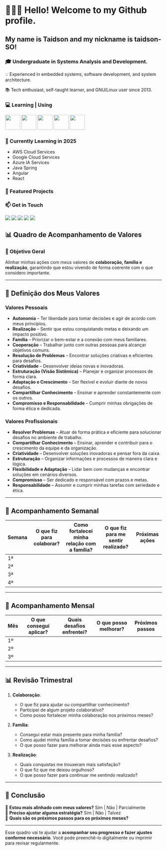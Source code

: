 # 🖖🏾🙂 Hello! Welcome to my Github profile.
## My name is Taidson and my nickname is taidson-SO!

<!--
**taidson-SO/taidson-SO** is a ✨ _special_ ✨ repository because its `README.md` (this file) appears on your GitHub profile.

Here are some ideas to get you started:

- 🔭 I’m currently working on ...
- 🌱 I’m currently learning ...
- 👯 I’m looking to collaborate on ...
- 🤔 I’m looking for help with ...
- 💬 Ask me about ...
- 📫 How to reach me: ...
- 😄 Pronouns: ...
- ⚡ Fun fact: ...
-->
### 🎓 Undergraduate in Systems Analysis and Development.

  💡 Experienced in embedded systems, software development, and system architecture.

  📚 Tech enthusiast, self-taught learner, and GNU/Linux user since 2013.


### 💻 Learning | Using

<img src="https://cdn.jsdelivr.net/gh/devicons/devicon@latest/icons/java/java-original-wordmark.svg" width="48" height="48" />      <img src="https://cdn.jsdelivr.net/gh/devicons/devicon@latest/icons/spring/spring-original-wordmark.svg" width="48" height="48"  />      <img src="https://cdn.jsdelivr.net/gh/devicons/devicon@latest/icons/javascript/javascript-original.svg" width="48" height="48" />        <img src="https://cdn.jsdelivr.net/gh/devicons/devicon@latest/icons/nodejs/nodejs-original-wordmark.svg" width="48" height="48" />       <img src="https://cdn.jsdelivr.net/gh/devicons/devicon@latest/icons/python/python-original-wordmark.svg"  width="48" height="48"/>
          
          
          



### 🌱 Currently Learning in 2025

 - AWS Cloud Services
 - Google Cloud Services
 - Azure IA Services
 - Java Spring
 - Angular
 - React


### 🚀 Featured Projects

### 📫 Get in Touch
<div>
<a href="https://www.youtube.com/@DoContra-88" target="_blank"><img loading="lazy" src="https://img.shields.io/badge/YouTube-FF0000?style=for-the-badge&logo=youtube&logoColor=white" target="_blank"></a>
<a href="https://www.instagram.com/taidson_silva" target="_blank"><img loading="lazy" src="https://img.shields.io/badge/-Instagram-%23E4405F?style=for-the-badge&logo=instagram&logoColor=white" target="_blank"></a>
<a href="https://www.twitch.tv/taidson" target="_blank"><img loading="lazy" src="https://img.shields.io/badge/Twitch-9146FF?style=for-the-badge&logo=twitch&logoColor=white" target="_blank"></a>
<a href = "mailto:contato@taidson2"><img loading="lazy" src="https://img.shields.io/badge/Gmail-D14836?style=for-the-badge&logo=gmail&logoColor=white" target="_blank"></a>
<a href="https://www.linkedin.com/in/taidson" target="_blank"><img loading="lazy" src="https://img.shields.io/badge/-LinkedIn-%230077B5?style=for-the-badge&logo=linkedin&logoColor=white" target="_blank"></a>   
</div>

## **📊 Quadro de Acompanhamento de Valores**

### **🎯 Objetivo Geral**
Alinhar minhas ações com meus valores de **colaboração, família e realização**, garantindo que estou vivendo de forma coerente com o que considero importante.

---

## **📌 Definição dos Meus Valores**

### **Valores Pessoais**

- **Autonomia** – Ter liberdade para tomar decisões e agir de acordo com meus princípios.
- **Realização** – Sentir que estou conquistando metas e deixando um impacto positivo.
- **Família** – Priorizar o bem-estar e a conexão com meus familiares.
- **Cooperação** – Trabalhar junto com outras pessoas para alcançar objetivos comuns.
- **Resolução de Problemas** – Encontrar soluções criativas e eficientes para desafios.
- **Criatividade** – Desenvolver ideias novas e inovadoras.
- **Estruturação (Visão Sistêmica)** – Planejar e organizar processos de forma clara.
- **Adaptação e Crescimento** – Ser flexível e evoluir diante de novos desafios.
- **Compartilhar Conhecimento** – Ensinar e aprender constantemente com os outros.
- **Compromisso e Responsabilidade** – Cumprir minhas obrigações de forma ética e dedicada.

### **Valores Profissionais**

- **Resolver Problemas** – Atuar de forma prática e eficiente para solucionar desafios no ambiente de trabalho.
- **Compartilhar Conhecimento** – Ensinar, aprender e contribuir para o crescimento da equipe e da organização.
- **Criatividade** – Desenvolver soluções inovadoras e pensar fora da caixa.
- **Estruturação** – Organizar informações e processos de maneira clara e lógica.
- **Flexibilidade e Adaptação** – Lidar bem com mudanças e encontrar soluções em cenários diversos.
- **Compromisso** – Ser dedicado e responsável com prazos e metas.
- **Responsabilidade** – Assumir e cumprir minhas tarefas com seriedade e ética.

---

## **📅 Acompanhamento Semanal**

| Semana | O que fiz para colaborar? | Como fortalecei minha relação com a família? | O que fiz para me sentir realizado? | Próximas ações |
|--------|---------------------------|---------------------------------|--------------------------------|----------------|
| 1ª     |                           |                                 |                                |                |
| 2ª     |                           |                                 |                                |                |
| 3ª     |                           |                                 |                                |                |
| 4ª     |                           |                                 |                                |                |

---

## **📆 Acompanhamento Mensal**

| Mês | O que consegui aplicar? | Quais desafios enfrentei? | O que posso melhorar? | Próximos passos |
|------|------------------------|-------------------------|----------------------|----------------|
| 1º   |                        |                         |                      |                |
| 2º   |                        |                         |                      |                |
| 3º   |                        |                         |                      |                |

---

## **📊 Revisão Trimestral**

1. **Colaboração**: 
   - O que fiz para ajudar ou compartilhar conhecimento?
   - Participei de algum projeto colaborativo?
   - Como posso fortalecer minha colaboração nos próximos meses?

2. **Família**:
   - Consegui estar mais presente para minha família?
   - Como ajudei minha família a tomar decisões ou enfrentar desafios?
   - O que posso fazer para melhorar ainda mais esse aspecto?

3. **Realização**:
   - Quais conquistas me trouxeram mais satisfação?
   - O que fiz que me deixou orgulhoso?
   - O que posso fazer para continuar me sentindo realizado?

---

## **📌 Conclusão**
🔲 **Estou mais alinhado com meus valores?** Sim | Não | Parcialmente  
🔲 **Preciso ajustar alguma estratégia?** Sim | Não | Talvez  
🔲 **Quais são os próximos passos para os próximos meses?**  

---

Esse quadro vai te ajudar a **acompanhar seu progresso e fazer ajustes conforme necessário**. Você pode preenchê-lo digitalmente ou imprimir para revisar regularmente.


